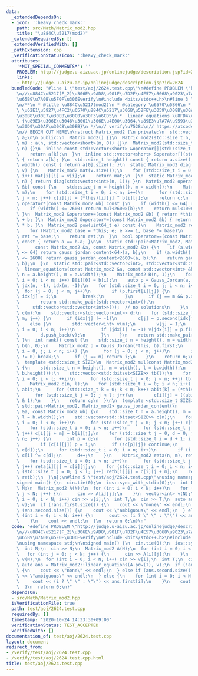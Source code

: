 ```yaml
---
data:
  _extendedDependsOn:
  - icon: ':heavy_check_mark:'
    path: src/Math/Matrix_mod2.hpp
    title: "\u884C\u5217(mod2)"
  _extendedRequiredBy: []
  _extendedVerifiedWith: []
  _pathExtension: cpp
  _verificationStatusIcon: ':heavy_check_mark:'
  attributes:
    '*NOT_SPECIAL_COMMENTS*': ''
    PROBLEM: http://judge.u-aizu.ac.jp/onlinejudge/description.jsp?id=2624
    links:
    - http://judge.u-aizu.ac.jp/onlinejudge/description.jsp?id=2624
  bundledCode: "#line 1 \"test/aoj/2624.test.cpp\"\n#define PROBLEM \"http://judge.u-aizu.ac.jp/onlinejudge/description.jsp?id=2624\"\
    \n//\u884C\u5217(F_2)\u306E\u9AD8\u901F\u7D2F\u4E57\u3068\u9023\u7ACB\u4E00\u6B21\
    \u65B9\u7A0B\u5F0F\u306Everify\n#include <bits/stdc++.h>\n#line 3 \"src/Math/Matrix_mod2.hpp\"\
    \n/**\n * @title \u884C\u5217(mod2)\n * @category \u6570\u5B66\n *  Gauss_Jordan(A,B)\
    \ \u62E1\u5927\u4FC2\u6570\u884C\u5217\u306B\u5BFE\u3059\u308B\u30AC\u30A6\u30B9\
    \u30B8\u30E7\u30EB\u30C0\u30F3\u6CD5\n *  linear_equations \u8FD4\u308A\u5024\
    \ {\u89E3\u306E\u3046\u3061\u306E\u4E00\u3064,\u89E3\u7A7A\u9593\u306E\u57FA\u5E95\
    \u30D9\u30AF\u30C8\u30EB}\n */\n// verify\u7528:\n// https://atcoder.jp/contests/bitflyer2018-final-open/tasks/bitflyer2018_final_d\n\
    \n// BEGIN CUT HERE\n\nstruct Matrix_mod2 {\n private:\n  std::vector<std::vector<short>>\
    \ a;\n\n public:\n  Matrix_mod2() {}\n  Matrix_mod2(std::size_t n, std::size_t\
    \ m) : a(n, std::vector<short>(m, 0)) {}\n  Matrix_mod2(std::size_t n) : Matrix_mod2(n,\
    \ n) {}\n  inline const std::vector<short> &operator[](std::size_t k) const {\n\
    \    return a[k];\n  }\n  inline std::vector<short> &operator[](std::size_t k)\
    \ { return a[k]; }\n  std::size_t height() const { return a.size(); }\n  std::size_t\
    \ width() const { return a[0].size(); }\n  static Matrix_mod2 diag(std::vector<int>\
    \ v) {\n    Matrix_mod2 mat(v.size());\n    for (std::size_t i = 0; i < v.size();\
    \ i++) mat[i][i] = v[i];\n    return mat;\n  }\n  static Matrix_mod2 I(std::size_t\
    \ n) { return diag(std::vector<int>(n, 1)); }\n  Matrix_mod2 operator+(const Matrix_mod2\
    \ &b) const {\n    std::size_t n = height(), m = width();\n    Matrix_mod2 c(n,\
    \ m);\n    for (std::size_t i = 0; i < n; i++)\n      for (std::size_t j = 0;\
    \ j < m; j++) c[i][j] = (*this)[i][j] ^ b[i][j];\n    return c;\n  }\n  Matrix_mod2\
    \ operator*(const Matrix_mod2 &b) const {\n    if (width() <= 64) return mul<64>(b);\n\
    \    if (width() <= 2600) return mul<2600>(b);\n    return mul<100010>(b);\n \
    \ }\n  Matrix_mod2 &operator+=(const Matrix_mod2 &b) { return *this = (*this)\
    \ + b; }\n  Matrix_mod2 &operator*=(const Matrix_mod2 &b) { return *this = (*this)\
    \ * b; }\n  Matrix_mod2 pow(uint64_t e) const {\n    Matrix_mod2 ret = I(height());\n\
    \    for (Matrix_mod2 base = *this; e; e >>= 1, base *= base)\n      if (e & 1)\
    \ ret *= base;\n    return ret;\n  }\n  bool operator==(const Matrix_mod2 &b)\
    \ const { return a == b.a; }\n\n  static std::pair<Matrix_mod2, Matrix_mod2> Gauss_Jordan(\n\
    \      const Matrix_mod2 &a, const Matrix_mod2 &b) {\n    if (a.width() + b.width()\
    \ <= 64) return gauss_jordan_content<64>(a, b);\n    if (a.width() + b.width()\
    \ <= 2600) return gauss_jordan_content<2600>(a, b);\n    return gauss_jordan_content<100010>(a,\
    \ b);\n  }\n  static std::pair<std::vector<int>, std::vector<std::vector<int>>>\n\
    \  linear_equations(const Matrix_mod2 &a, const std::vector<int> &b) {\n    std::size_t\
    \ n = a.height(), m = a.width();\n    Matrix_mod2 B(n, 1);\n    for (std::size_t\
    \ i = 0; i < n; i++) B[i][0] = b[i];\n    auto p = Gauss_Jordan(a, B);\n    std::vector<int>\
    \ jdx(n, -1), idx(m, -1);\n    for (std::size_t i = 0, j; i < n; i++) {\n    \
    \  for (j = 0; j < m; j++)\n        if (p.first[i][j]) {\n          jdx[i] = j,\
    \ idx[j] = i;\n          break;\n        }\n      if (j == m && p.second[i][0])\n\
    \        return std::make_pair(std::vector<int>(),\n                         \
    \     std::vector<std::vector<int>>());  // no solutions\n    }\n    std::vector<int>\
    \ c(m);\n    std::vector<std::vector<int>> d;\n    for (std::size_t j = 0; j <\
    \ m; j++) {\n      if (idx[j] != -1)\n        c[j] = p.second[idx[j]][0];\n  \
    \    else {\n        std::vector<int> v(m);\n        v[j] = 1;\n        for (std::size_t\
    \ i = 0; i < n; i++)\n          if (jdx[i] != -1) v[jdx[i]] = p.first[i][j];\n\
    \        d.push_back(v);\n      }\n    }\n    return std::make_pair(c, d);\n \
    \ }\n  int rank() const {\n    std::size_t n = height(), m = width();\n    Matrix_mod2\
    \ b(n, 0);\n    Matrix_mod2 p = Gauss_Jordan(*this, b).first;\n    for (std::size_t\
    \ i = 0, j; i < n; i++) {\n      for (j = 0; j < m; j++)\n        if (p[i][j]\
    \ != 0) break;\n      if (j == m) return i;\n    }\n    return n;\n  }\n\n private:\n\
    \  template <std::size_t SIZE>\n  Matrix_mod2 mul(const Matrix_mod2 &b) const\
    \ {\n    std::size_t n = height(), m = width(), l = b.width();\n    assert(m ==\
    \ b.height());\n    std::vector<std::bitset<SIZE>> tb(l);\n    for (std::size_t\
    \ i = 0; i < l; ++i)\n      for (std::size_t j = 0; j < m; ++j) tb[i][j] = b[j][i];\n\
    \    Matrix_mod2 c(n, l);\n    for (std::size_t i = 0; i < n; i++) {\n      std::bitset<SIZE>\
    \ abit;\n      for (std::size_t k = 0; k < m; k++) abit[k] = (*this)[i][k];\n\
    \      for (std::size_t j = 0; j < l; j++)\n        c[i][j] = ((abit & tb[j]).count()\
    \ & 1);\n    }\n    return c;\n  }\n\n  template <std::size_t SIZE>\n  static\
    \ std::pair<Matrix_mod2, Matrix_mod2> gauss_jordan_content(\n      const Matrix_mod2\
    \ &a, const Matrix_mod2 &b) {\n    std::size_t n = a.height(), m = a.width(),\
    \ l = b.width();\n    std::vector<std::bitset<SIZE>> c(n);\n    for (std::size_t\
    \ i = 0; i < n; i++)\n      for (std::size_t j = 0; j < m; j++) c[i][j] = a[i][j];\n\
    \    for (std::size_t i = 0; i < n; i++)\n      for (std::size_t j = 0; j < l;\
    \ j++) c[i][j + m] = b[i][j];\n    for (std::size_t j = 0, d = 0; j < m && d <\
    \ n; j++) {\n      int p = d;\n      for (std::size_t i = d + 1; i < n; i++)\n\
    \        if (c[i][j]) p = i;\n      if (!c[p][j]) continue;\n      std::swap(c[p],\
    \ c[d]);\n      for (std::size_t i = 0; i < n; i++)\n        if (i != d && c[i][j])\
    \ c[i] ^= c[d];\n      d++;\n    }\n    Matrix_mod2 reta(n, m), retb(n, l);\n\
    \    for (std::size_t i = 0; i < n; i++)\n      for (std::size_t j = 0; j < m;\
    \ j++) reta[i][j] = c[i][j];\n    for (std::size_t i = 0; i < n; i++)\n      for\
    \ (std::size_t j = 0; j < l; j++) retb[i][j] = c[i][j + m];\n    return std::make_pair(reta,\
    \ retb);\n  }\n};\n#line 5 \"test/aoj/2624.test.cpp\"\nusing namespace std;\n\n\
    signed main() {\n  cin.tie(0);\n  ios::sync_with_stdio(0);\n  int N;\n  cin >>\
    \ N;\n  Matrix_mod2 A(N);\n  for (int i = 0; i < N; i++)\n    for (int j = 0;\
    \ j < N; j++) {\n      cin >> A[i][j];\n    }\n  vector<int> v(N);\n  for (int\
    \ i = 0; i < N; i++) cin >> v[i];\n  int T;\n  cin >> T;\n  auto ans = Matrix_mod2::linear_equations(A.pow(T),\
    \ v);\n  if (!ans.first.size()) {\n    cout << \"none\" << endl;\n  } else if\
    \ (ans.second.size()) {\n    cout << \"ambiguous\" << endl;\n  } else {\n    for\
    \ (int i = 0; i < N; i++) {\n      cout << (i ? \" \" : \"\") << ans.first[i];\n\
    \    }\n    cout << endl;\n  }\n  return 0;\n}\n"
  code: "#define PROBLEM \"http://judge.u-aizu.ac.jp/onlinejudge/description.jsp?id=2624\"\
    \n//\u884C\u5217(F_2)\u306E\u9AD8\u901F\u7D2F\u4E57\u3068\u9023\u7ACB\u4E00\u6B21\
    \u65B9\u7A0B\u5F0F\u306Everify\n#include <bits/stdc++.h>\n#include \"src/Math/Matrix_mod2.hpp\"\
    \nusing namespace std;\n\nsigned main() {\n  cin.tie(0);\n  ios::sync_with_stdio(0);\n\
    \  int N;\n  cin >> N;\n  Matrix_mod2 A(N);\n  for (int i = 0; i < N; i++)\n \
    \   for (int j = 0; j < N; j++) {\n      cin >> A[i][j];\n    }\n  vector<int>\
    \ v(N);\n  for (int i = 0; i < N; i++) cin >> v[i];\n  int T;\n  cin >> T;\n \
    \ auto ans = Matrix_mod2::linear_equations(A.pow(T), v);\n  if (!ans.first.size())\
    \ {\n    cout << \"none\" << endl;\n  } else if (ans.second.size()) {\n    cout\
    \ << \"ambiguous\" << endl;\n  } else {\n    for (int i = 0; i < N; i++) {\n \
    \     cout << (i ? \" \" : \"\") << ans.first[i];\n    }\n    cout << endl;\n\
    \  }\n  return 0;\n}"
  dependsOn:
  - src/Math/Matrix_mod2.hpp
  isVerificationFile: true
  path: test/aoj/2624.test.cpp
  requiredBy: []
  timestamp: '2020-10-24 14:33:30+09:00'
  verificationStatus: TEST_ACCEPTED
  verifiedWith: []
documentation_of: test/aoj/2624.test.cpp
layout: document
redirect_from:
- /verify/test/aoj/2624.test.cpp
- /verify/test/aoj/2624.test.cpp.html
title: test/aoj/2624.test.cpp
---
```

